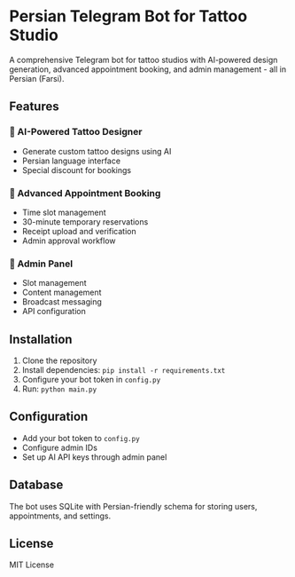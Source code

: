# Persian Telegram Bot for Tattoo Studio

A comprehensive Telegram bot for tattoo studios with AI-powered design generation, advanced appointment booking, and admin management - all in Persian (Farsi).

## Features

### 🎨 AI-Powered Tattoo Designer
- Generate custom tattoo designs using AI
- Persian language interface
- Special discount for bookings

### 📅 Advanced Appointment Booking
- Time slot management
- 30-minute temporary reservations
- Receipt upload and verification
- Admin approval workflow

### 👑 Admin Panel
- Slot management
- Content management
- Broadcast messaging
- API configuration

## Installation

1. Clone the repository
2. Install dependencies: `pip install -r requirements.txt`
3. Configure your bot token in `config.py`
4. Run: `python main.py`

## Configuration

- Add your bot token to `config.py`
- Configure admin IDs
- Set up AI API keys through admin panel

## Database

The bot uses SQLite with Persian-friendly schema for storing users, appointments, and settings.

## License

MIT License